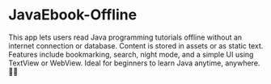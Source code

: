 # JavaEbook-Offline
This app lets users read Java programming tutorials offline without an internet connection or database. Content is stored in assets or as static text. Features include bookmarking, search, night mode, and a simple UI using TextView or WebView. Ideal for beginners to learn Java anytime, anywhere. 🚀📖
